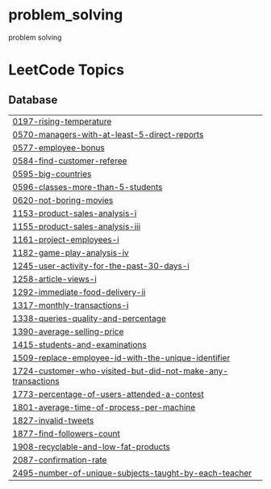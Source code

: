 # problem_solving
problem solving 

<!---LeetCode Topics Start-->
# LeetCode Topics
## Database
|  |
| ------- |
| [0197-rising-temperature](https://github.com/Mo-rmdone/problem_solving/tree/master/0197-rising-temperature) |
| [0570-managers-with-at-least-5-direct-reports](https://github.com/Mo-rmdone/problem_solving/tree/master/0570-managers-with-at-least-5-direct-reports) |
| [0577-employee-bonus](https://github.com/Mo-rmdone/problem_solving/tree/master/0577-employee-bonus) |
| [0584-find-customer-referee](https://github.com/Mo-rmdone/problem_solving/tree/master/0584-find-customer-referee) |
| [0595-big-countries](https://github.com/Mo-rmdone/problem_solving/tree/master/0595-big-countries) |
| [0596-classes-more-than-5-students](https://github.com/Mo-rmdone/problem_solving/tree/master/0596-classes-more-than-5-students) |
| [0620-not-boring-movies](https://github.com/Mo-rmdone/problem_solving/tree/master/0620-not-boring-movies) |
| [1153-product-sales-analysis-i](https://github.com/Mo-rmdone/problem_solving/tree/master/1153-product-sales-analysis-i) |
| [1155-product-sales-analysis-iii](https://github.com/Mo-rmdone/problem_solving/tree/master/1155-product-sales-analysis-iii) |
| [1161-project-employees-i](https://github.com/Mo-rmdone/problem_solving/tree/master/1161-project-employees-i) |
| [1182-game-play-analysis-iv](https://github.com/Mo-rmdone/problem_solving/tree/master/1182-game-play-analysis-iv) |
| [1245-user-activity-for-the-past-30-days-i](https://github.com/Mo-rmdone/problem_solving/tree/master/1245-user-activity-for-the-past-30-days-i) |
| [1258-article-views-i](https://github.com/Mo-rmdone/problem_solving/tree/master/1258-article-views-i) |
| [1292-immediate-food-delivery-ii](https://github.com/Mo-rmdone/problem_solving/tree/master/1292-immediate-food-delivery-ii) |
| [1317-monthly-transactions-i](https://github.com/Mo-rmdone/problem_solving/tree/master/1317-monthly-transactions-i) |
| [1338-queries-quality-and-percentage](https://github.com/Mo-rmdone/problem_solving/tree/master/1338-queries-quality-and-percentage) |
| [1390-average-selling-price](https://github.com/Mo-rmdone/problem_solving/tree/master/1390-average-selling-price) |
| [1415-students-and-examinations](https://github.com/Mo-rmdone/problem_solving/tree/master/1415-students-and-examinations) |
| [1509-replace-employee-id-with-the-unique-identifier](https://github.com/Mo-rmdone/problem_solving/tree/master/1509-replace-employee-id-with-the-unique-identifier) |
| [1724-customer-who-visited-but-did-not-make-any-transactions](https://github.com/Mo-rmdone/problem_solving/tree/master/1724-customer-who-visited-but-did-not-make-any-transactions) |
| [1773-percentage-of-users-attended-a-contest](https://github.com/Mo-rmdone/problem_solving/tree/master/1773-percentage-of-users-attended-a-contest) |
| [1801-average-time-of-process-per-machine](https://github.com/Mo-rmdone/problem_solving/tree/master/1801-average-time-of-process-per-machine) |
| [1827-invalid-tweets](https://github.com/Mo-rmdone/problem_solving/tree/master/1827-invalid-tweets) |
| [1877-find-followers-count](https://github.com/Mo-rmdone/problem_solving/tree/master/1877-find-followers-count) |
| [1908-recyclable-and-low-fat-products](https://github.com/Mo-rmdone/problem_solving/tree/master/1908-recyclable-and-low-fat-products) |
| [2087-confirmation-rate](https://github.com/Mo-rmdone/problem_solving/tree/master/2087-confirmation-rate) |
| [2495-number-of-unique-subjects-taught-by-each-teacher](https://github.com/Mo-rmdone/problem_solving/tree/master/2495-number-of-unique-subjects-taught-by-each-teacher) |
<!---LeetCode Topics End-->